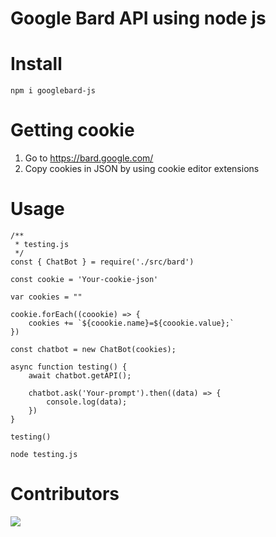 # Google Bard API using node js

# Install

`npm i googlebard-js`

# Getting cookie

1. Go to https://bard.google.com/
2. Copy cookies in JSON by using cookie editor extensions

# Usage

```shell
/**
 * testing.js
 */
const { ChatBot } = require('./src/bard')

const cookie = 'Your-cookie-json'

var cookies = ""

cookie.forEach((coookie) => {
    cookies += `${coookie.name}=${coookie.value};`
})

const chatbot = new ChatBot(cookies);

async function testing() {
    await chatbot.getAPI();

    chatbot.ask('Your-prompt').then((data) => {
        console.log(data);
    })
}

testing()
```

```
node testing.js
```

# Contributors

<a href="https://github.com/Kuumoneko/GoogleBard-js/graphs/contributors">
  <img src="https://contrib.rocks/image?repo=Kuumoneko/GoogleBard-js" />
</a>
